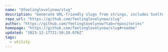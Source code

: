 ```yaml
---
name: "@feelinglovelynow/slug"
description: "Generate URL-friendly slugs from strings, includes Svelte component."
repo_url: "https://github.com/feelinglovelynow/slug"
author: "https://github.com/feelinglovelynow?tab=repositories"
homepage: "https://github.com/feelinglovelynow/slug#readme"
updated: "2023-12-17T21:50:20.076Z"
tags: 
  - utility
---
```


